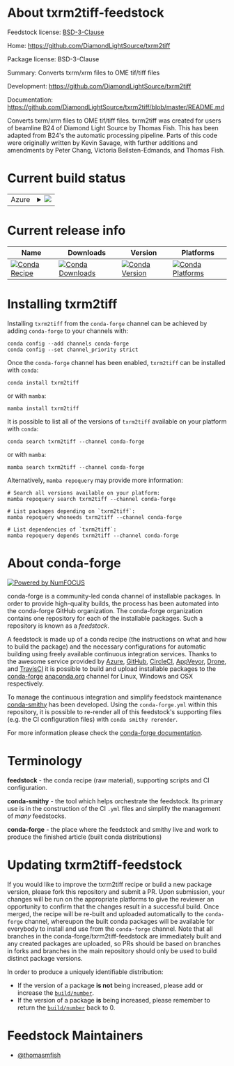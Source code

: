 About txrm2tiff-feedstock
=========================

Feedstock license: [BSD-3-Clause](https://github.com/conda-forge/txrm2tiff-feedstock/blob/main/LICENSE.txt)

Home: https://github.com/DiamondLightSource/txrm2tiff

Package license: BSD-3-Clause

Summary: Converts txrm/xrm files to OME tif/tiff files

Development: https://github.com/DiamondLightSource/txrm2tiff

Documentation: https://github.com/DiamondLightSource/txrm2tiff/blob/master/README.md

Converts txrm/xrm files to OME tif/tiff files.
txrm2tiff was created for users of beamline B24 of Diamond Light
Source by Thomas Fish. This has been adapted from B24's the automatic
processing pipeline. Parts of this code were originally written by
Kevin Savage, with further additions and amendments by Peter Chang,
Victoria Beilsten-Edmands, and Thomas Fish.


Current build status
====================


<table>
    
  <tr>
    <td>Azure</td>
    <td>
      <details>
        <summary>
          <a href="https://dev.azure.com/conda-forge/feedstock-builds/_build/latest?definitionId=10155&branchName=main">
            <img src="https://dev.azure.com/conda-forge/feedstock-builds/_apis/build/status/txrm2tiff-feedstock?branchName=main">
          </a>
        </summary>
        <table>
          <thead><tr><th>Variant</th><th>Status</th></tr></thead>
          <tbody><tr>
              <td>linux_64_python3.10.____cpython</td>
              <td>
                <a href="https://dev.azure.com/conda-forge/feedstock-builds/_build/latest?definitionId=10155&branchName=main">
                  <img src="https://dev.azure.com/conda-forge/feedstock-builds/_apis/build/status/txrm2tiff-feedstock?branchName=main&jobName=linux&configuration=linux%20linux_64_python3.10.____cpython" alt="variant">
                </a>
              </td>
            </tr><tr>
              <td>linux_64_python3.11.____cpython</td>
              <td>
                <a href="https://dev.azure.com/conda-forge/feedstock-builds/_build/latest?definitionId=10155&branchName=main">
                  <img src="https://dev.azure.com/conda-forge/feedstock-builds/_apis/build/status/txrm2tiff-feedstock?branchName=main&jobName=linux&configuration=linux%20linux_64_python3.11.____cpython" alt="variant">
                </a>
              </td>
            </tr><tr>
              <td>linux_64_python3.12.____cpython</td>
              <td>
                <a href="https://dev.azure.com/conda-forge/feedstock-builds/_build/latest?definitionId=10155&branchName=main">
                  <img src="https://dev.azure.com/conda-forge/feedstock-builds/_apis/build/status/txrm2tiff-feedstock?branchName=main&jobName=linux&configuration=linux%20linux_64_python3.12.____cpython" alt="variant">
                </a>
              </td>
            </tr><tr>
              <td>linux_64_python3.9.____cpython</td>
              <td>
                <a href="https://dev.azure.com/conda-forge/feedstock-builds/_build/latest?definitionId=10155&branchName=main">
                  <img src="https://dev.azure.com/conda-forge/feedstock-builds/_apis/build/status/txrm2tiff-feedstock?branchName=main&jobName=linux&configuration=linux%20linux_64_python3.9.____cpython" alt="variant">
                </a>
              </td>
            </tr><tr>
              <td>osx_64_python3.10.____cpython</td>
              <td>
                <a href="https://dev.azure.com/conda-forge/feedstock-builds/_build/latest?definitionId=10155&branchName=main">
                  <img src="https://dev.azure.com/conda-forge/feedstock-builds/_apis/build/status/txrm2tiff-feedstock?branchName=main&jobName=osx&configuration=osx%20osx_64_python3.10.____cpython" alt="variant">
                </a>
              </td>
            </tr><tr>
              <td>osx_64_python3.11.____cpython</td>
              <td>
                <a href="https://dev.azure.com/conda-forge/feedstock-builds/_build/latest?definitionId=10155&branchName=main">
                  <img src="https://dev.azure.com/conda-forge/feedstock-builds/_apis/build/status/txrm2tiff-feedstock?branchName=main&jobName=osx&configuration=osx%20osx_64_python3.11.____cpython" alt="variant">
                </a>
              </td>
            </tr><tr>
              <td>osx_64_python3.12.____cpython</td>
              <td>
                <a href="https://dev.azure.com/conda-forge/feedstock-builds/_build/latest?definitionId=10155&branchName=main">
                  <img src="https://dev.azure.com/conda-forge/feedstock-builds/_apis/build/status/txrm2tiff-feedstock?branchName=main&jobName=osx&configuration=osx%20osx_64_python3.12.____cpython" alt="variant">
                </a>
              </td>
            </tr><tr>
              <td>osx_64_python3.9.____cpython</td>
              <td>
                <a href="https://dev.azure.com/conda-forge/feedstock-builds/_build/latest?definitionId=10155&branchName=main">
                  <img src="https://dev.azure.com/conda-forge/feedstock-builds/_apis/build/status/txrm2tiff-feedstock?branchName=main&jobName=osx&configuration=osx%20osx_64_python3.9.____cpython" alt="variant">
                </a>
              </td>
            </tr><tr>
              <td>win_64_python3.10.____cpython</td>
              <td>
                <a href="https://dev.azure.com/conda-forge/feedstock-builds/_build/latest?definitionId=10155&branchName=main">
                  <img src="https://dev.azure.com/conda-forge/feedstock-builds/_apis/build/status/txrm2tiff-feedstock?branchName=main&jobName=win&configuration=win%20win_64_python3.10.____cpython" alt="variant">
                </a>
              </td>
            </tr><tr>
              <td>win_64_python3.11.____cpython</td>
              <td>
                <a href="https://dev.azure.com/conda-forge/feedstock-builds/_build/latest?definitionId=10155&branchName=main">
                  <img src="https://dev.azure.com/conda-forge/feedstock-builds/_apis/build/status/txrm2tiff-feedstock?branchName=main&jobName=win&configuration=win%20win_64_python3.11.____cpython" alt="variant">
                </a>
              </td>
            </tr><tr>
              <td>win_64_python3.12.____cpython</td>
              <td>
                <a href="https://dev.azure.com/conda-forge/feedstock-builds/_build/latest?definitionId=10155&branchName=main">
                  <img src="https://dev.azure.com/conda-forge/feedstock-builds/_apis/build/status/txrm2tiff-feedstock?branchName=main&jobName=win&configuration=win%20win_64_python3.12.____cpython" alt="variant">
                </a>
              </td>
            </tr><tr>
              <td>win_64_python3.9.____cpython</td>
              <td>
                <a href="https://dev.azure.com/conda-forge/feedstock-builds/_build/latest?definitionId=10155&branchName=main">
                  <img src="https://dev.azure.com/conda-forge/feedstock-builds/_apis/build/status/txrm2tiff-feedstock?branchName=main&jobName=win&configuration=win%20win_64_python3.9.____cpython" alt="variant">
                </a>
              </td>
            </tr>
          </tbody>
        </table>
      </details>
    </td>
  </tr>
</table>

Current release info
====================

| Name | Downloads | Version | Platforms |
| --- | --- | --- | --- |
| [![Conda Recipe](https://img.shields.io/badge/recipe-txrm2tiff-green.svg)](https://anaconda.org/conda-forge/txrm2tiff) | [![Conda Downloads](https://img.shields.io/conda/dn/conda-forge/txrm2tiff.svg)](https://anaconda.org/conda-forge/txrm2tiff) | [![Conda Version](https://img.shields.io/conda/vn/conda-forge/txrm2tiff.svg)](https://anaconda.org/conda-forge/txrm2tiff) | [![Conda Platforms](https://img.shields.io/conda/pn/conda-forge/txrm2tiff.svg)](https://anaconda.org/conda-forge/txrm2tiff) |

Installing txrm2tiff
====================

Installing `txrm2tiff` from the `conda-forge` channel can be achieved by adding `conda-forge` to your channels with:

```
conda config --add channels conda-forge
conda config --set channel_priority strict
```

Once the `conda-forge` channel has been enabled, `txrm2tiff` can be installed with `conda`:

```
conda install txrm2tiff
```

or with `mamba`:

```
mamba install txrm2tiff
```

It is possible to list all of the versions of `txrm2tiff` available on your platform with `conda`:

```
conda search txrm2tiff --channel conda-forge
```

or with `mamba`:

```
mamba search txrm2tiff --channel conda-forge
```

Alternatively, `mamba repoquery` may provide more information:

```
# Search all versions available on your platform:
mamba repoquery search txrm2tiff --channel conda-forge

# List packages depending on `txrm2tiff`:
mamba repoquery whoneeds txrm2tiff --channel conda-forge

# List dependencies of `txrm2tiff`:
mamba repoquery depends txrm2tiff --channel conda-forge
```


About conda-forge
=================

[![Powered by
NumFOCUS](https://img.shields.io/badge/powered%20by-NumFOCUS-orange.svg?style=flat&colorA=E1523D&colorB=007D8A)](https://numfocus.org)

conda-forge is a community-led conda channel of installable packages.
In order to provide high-quality builds, the process has been automated into the
conda-forge GitHub organization. The conda-forge organization contains one repository
for each of the installable packages. Such a repository is known as a *feedstock*.

A feedstock is made up of a conda recipe (the instructions on what and how to build
the package) and the necessary configurations for automatic building using freely
available continuous integration services. Thanks to the awesome service provided by
[Azure](https://azure.microsoft.com/en-us/services/devops/), [GitHub](https://github.com/),
[CircleCI](https://circleci.com/), [AppVeyor](https://www.appveyor.com/),
[Drone](https://cloud.drone.io/welcome), and [TravisCI](https://travis-ci.com/)
it is possible to build and upload installable packages to the
[conda-forge](https://anaconda.org/conda-forge) [anaconda.org](https://anaconda.org/)
channel for Linux, Windows and OSX respectively.

To manage the continuous integration and simplify feedstock maintenance
[conda-smithy](https://github.com/conda-forge/conda-smithy) has been developed.
Using the ``conda-forge.yml`` within this repository, it is possible to re-render all of
this feedstock's supporting files (e.g. the CI configuration files) with ``conda smithy rerender``.

For more information please check the [conda-forge documentation](https://conda-forge.org/docs/).

Terminology
===========

**feedstock** - the conda recipe (raw material), supporting scripts and CI configuration.

**conda-smithy** - the tool which helps orchestrate the feedstock.
                   Its primary use is in the construction of the CI ``.yml`` files
                   and simplify the management of *many* feedstocks.

**conda-forge** - the place where the feedstock and smithy live and work to
                  produce the finished article (built conda distributions)


Updating txrm2tiff-feedstock
============================

If you would like to improve the txrm2tiff recipe or build a new
package version, please fork this repository and submit a PR. Upon submission,
your changes will be run on the appropriate platforms to give the reviewer an
opportunity to confirm that the changes result in a successful build. Once
merged, the recipe will be re-built and uploaded automatically to the
`conda-forge` channel, whereupon the built conda packages will be available for
everybody to install and use from the `conda-forge` channel.
Note that all branches in the conda-forge/txrm2tiff-feedstock are
immediately built and any created packages are uploaded, so PRs should be based
on branches in forks and branches in the main repository should only be used to
build distinct package versions.

In order to produce a uniquely identifiable distribution:
 * If the version of a package **is not** being increased, please add or increase
   the [``build/number``](https://docs.conda.io/projects/conda-build/en/latest/resources/define-metadata.html#build-number-and-string).
 * If the version of a package **is** being increased, please remember to return
   the [``build/number``](https://docs.conda.io/projects/conda-build/en/latest/resources/define-metadata.html#build-number-and-string)
   back to 0.

Feedstock Maintainers
=====================

* [@thomasmfish](https://github.com/thomasmfish/)

